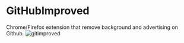 # GitHubImproved
Chrome/Firefox extension that remove background and advertising on Github.
![gitimproved](https://user-images.githubusercontent.com/47028393/82961025-d68a0f80-9fc4-11ea-97d3-a1dd75341ac4.gif)
